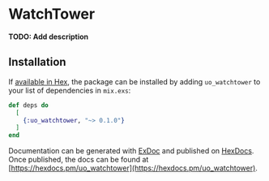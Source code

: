 # WatchTower

**TODO: Add description**

## Installation

If [available in Hex](https://hex.pm/docs/publish), the package can be installed
by adding `uo_watchtower` to your list of dependencies in `mix.exs`:

```elixir
def deps do
  [
    {:uo_watchtower, "~> 0.1.0"}
  ]
end
```

Documentation can be generated with [ExDoc](https://github.com/elixir-lang/ex_doc)
and published on [HexDocs](https://hexdocs.pm). Once published, the docs can
be found at [https://hexdocs.pm/uo_watchtower](https://hexdocs.pm/uo_watchtower).

